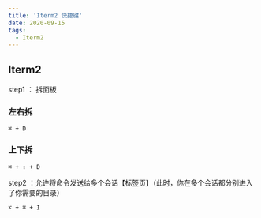 ```yaml
---
title: 'Iterm2 快捷键'
date: 2020-09-15
tags:
  - Iterm2
---
```


## Iterm2

step1 ： 拆面板

### 左右拆

```
⌘ + D
```

### 上下拆

```
⌘ + ⇧ + D
```

step2 ：允许将命令发送给多个会话【标签页】（此时，你在多个会话都分别进入了你需要的目录）

```
⌥ + ⌘ + I
```
